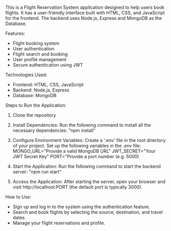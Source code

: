 This is a Flight Reservation System application designed to help users book flights. It has a user-friendly interface built with HTML, CSS, and JavaScript for the frontend. 
The backend uses Node.js, Express and MongoDB as the Database.

Features:
- Flight booking system
- User authentication
- Flight search and booking
- User profile management
- Secure authentication using JWT

Technologies Used:
- Frontend: HTML, CSS, JavaScript
- Backend: Node.js, Express
- Database: MongoDB

Steps to Run the Application:

1) Clone the repository
2) Install Dependencies:
Run the following command to install all the necessary dependencies:
"npm install"

3) Configure Environment Variables:
Create a '.env' file in the root directory of your project.
Set up the following variables in the .env file:
MONGO_URL="Provide a valid MongoDB URL"
JWT_SECRET="Your JWT Secret Key"
PORT="Provide a port number (e.g. 5000)

4) Start the Application: Run the following command to start the backend server:
"npm run start"

5) Access the Application: After starting the server, open your browser and visit http://localhost:PORT (the default port is typically 3000).

How to Use:
- Sign up and log in to the system using the authentication feature.
- Search and book flights by selecting the source, destination, and travel dates.
- Manage your flight reservations and profile.
